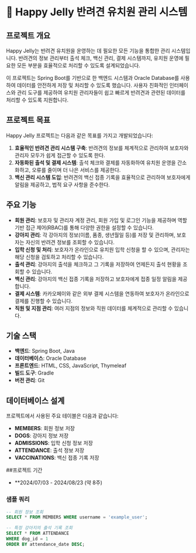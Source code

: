 # 🐾 Happy Jelly 반려견 유치원 관리 시스템

## 프로젝트 개요

Happy Jelly는 반려견 유치원을 운영하는 데 필요한 모든 기능을 통합한 관리 시스템입니다. 반려견의 정보 관리부터 출석 체크, 백신 관리, 결제 시스템까지, 유치원 운영에 필요한 모든 부분을 효율적으로 처리할 수 있도록 설계되었습니다.

이 프로젝트는 Spring Boot를 기반으로 한 백엔드 시스템과 Oracle Database를 사용하여 데이터를 안전하게 저장 및 처리할 수 있도록 했습니다. 사용자 친화적인 인터페이스와 관리 도구를 제공하여 유치원 관리자들이 쉽고 빠르게 반려견과 관련된 데이터를 처리할 수 있도록 지원합니다.

## 프로젝트 목표

Happy Jelly 프로젝트는 다음과 같은 목표를 가지고 개발되었습니다:

1. **효율적인 반려견 관리 시스템 구축**: 반려견의 정보를 체계적으로 관리하여 보호자와 관리자 모두가 쉽게 접근할 수 있도록 한다.
2. **자동화된 출석 및 결제 시스템**: 출석 체크와 결제를 자동화하여 유치원 운영을 간소화하고, 오류를 줄이며 더 나은 서비스를 제공한다.
3. **백신 관리 시스템 도입**: 반려견의 백신 접종 기록을 효율적으로 관리하여 보호자에게 알림을 제공하고, 법적 요구 사항을 준수한다.

## 주요 기능

- **회원 관리**: 보호자 및 관리자 계정 관리, 회원 가입 및 로그인 기능을 제공하며 역할 기반 접근 제어(RBAC)를 통해 다양한 권한을 설정할 수 있습니다.
- **강아지 관리**: 각 강아지의 정보(이름, 품종, 생년월일 등)를 저장 및 관리하며, 보호자는 자신의 반려견 정보를 조회할 수 있습니다.
- **입학 신청 및 처리**: 보호자가 온라인으로 유치원 입학 신청을 할 수 있으며, 관리자는 해당 신청을 검토하고 처리할 수 있습니다.
- **출석 관리**: 강아지의 출석을 체크하고 그 기록을 저장하여 언제든지 출석 현황을 조회할 수 있습니다.
- **백신 관리**: 강아지의 백신 접종 기록을 저장하고 보호자에게 접종 일정 알림을 제공합니다.
- **결제 시스템**: 카카오페이와 같은 외부 결제 시스템을 연동하여 보호자가 온라인으로 결제를 진행할 수 있습니다.
- **직원 및 지점 관리**: 여러 지점의 정보와 직원 데이터를 체계적으로 관리할 수 있습니다.

## 기술 스택

- **백엔드**: Spring Boot, Java
- **데이터베이스**: Oracle Database
- **프론트엔드**: HTML, CSS, JavaScript, Thymeleaf
- **빌드 도구**: Gradle
- **버전 관리**: Git

## 데이터베이스 설계

프로젝트에서 사용된 주요 테이블은 다음과 같습니다:

- **MEMBERS**: 회원 정보 저장
- **DOGS**: 강아지 정보 저장
- **ADMISSIONS**: 입학 신청 정보 저장
- **ATTENDANCE**: 출석 정보 저장
- **VACCINATIONS**: 백신 접종 기록 저장

##프로젝트 기간
- **2024/07/03 - 2024/08/23 (약 8주)




### 샘플 쿼리

```sql
-- 회원 정보 조회
SELECT * FROM MEMBERS WHERE username = 'example_user';

-- 특정 강아지의 출석 기록 조회
SELECT * FROM ATTENDANCE 
WHERE dog_id = 1 
ORDER BY attendance_date DESC;



